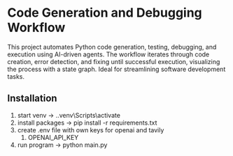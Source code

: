 # Code Generation and Debugging Workflow

This project automates Python code generation, testing, debugging, and execution using AI-driven agents. The workflow iterates through code creation, error detection, and fixing until successful execution, visualizing the process with a state graph. Ideal for streamlining software development tasks.

## Installation

1. start venv -> .\.venv\Scripts\activate
2. install packages -> pip install -r requirements.txt
3. create .env file with own keys for openai and tavily
   1. OPENAI_API_KEY
4. run program -> python main.py
